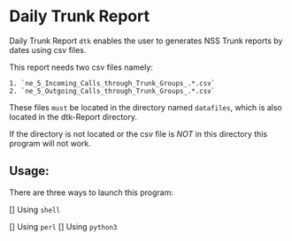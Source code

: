 # Daily Trunk Report

Daily Trunk Report `dtk` enables the user to generates NSS Trunk reports by dates using csv files.

This report needs two csv files namely:

	1. `ne_5_Incoming_Calls_through_Trunk_Groups_.*.csv`
	2. `ne_5_Outgoing_Calls_through_Trunk_Groups_.*.csv`

These files `must` be located in the directory named `datafiles`, which is also located in the
dtk-Report directory.

If the directory is not located or the csv file is *_NOT_* in this directory this program will not work.


## Usage:

There are three ways to launch this program:

[] Using `shell`

[] Using `perl`
[] Using `python3`
